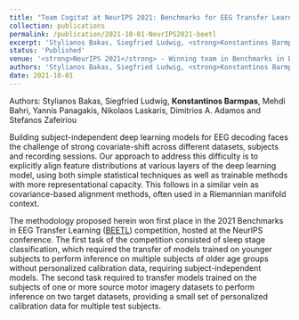 ```yaml
---
title: "Team Cogitat at NeurIPS 2021: Benchmarks for EEG Transfer Learning Competition"
collection: publications
permalink: /publication/2021-10-01-NeurIPS2021-beetl
excerpt: 'Stylianos Bakas, Siegfried Ludwig, <strong>Konstantinos Barmpas</strong>, Mehdi Bahri, Yannis Panagakis, Nikolaos Laskaris, Dimitrios A. Adamos and Stefanos Zafeiriou - [Paper](https://arxiv.org/pdf/2202.03267.pdf)'
status: 'Published'
venue: '<strong>NeurIPS 2021</strong> - Winning team in Benchmarks in EEG Transfer Learning (BEETL) competition' 
authors: 'Stylianos Bakas, Siegfried Ludwig, <strong>Konstantinos Barmpas</strong>, Mehdi Bahri, Yannis Panagakis, Nikolaos Laskaris, Dimitrios A. Adamos and Stefanos Zafeiriou'
date: 2021-10-01
---
```


Authors: Stylianos Bakas, Siegfried Ludwig, <strong>Konstantinos Barmpas</strong>, Mehdi Bahri, Yannis Panagakis, Nikolaos Laskaris, Dimitrios A. Adamos and Stefanos Zafeiriou

Building subject-independent deep learning models for EEG decoding faces the challenge of strong covariate-shift across different datasets, subjects and recording sessions. Our approach to address this difficulty is to explicitly align feature distributions at various layers of the deep learning model, using both simple statistical techniques as well as trainable methods with more representational capacity. This follows in a similar vein as covariance-based alignment methods, often used in a Riemannian manifold context.

The methodology proposed herein won first place in the 2021 Benchmarks in EEG Transfer Learning ([BEETL](https://beetl.ai/introduction)) competition, hosted at the NeurIPS conference. The first task of the competition consisted of sleep stage classification, which required the transfer of models trained on younger subjects to perform inference on multiple subjects of older age groups without personalized calibration data, requiring subject-independent models. The second task required to transfer models trained on the subjects of one or more source motor imagery datasets to perform inference on two target datasets, providing a small set of personalized calibration data for multiple test subjects.



